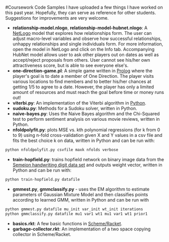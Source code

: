 #Coursework Code Samples
I have uploaded a few things I have worked on this past year. Hopefully, they can serve as reference for other students. Suggestions for improvements are very welcome.

- **relationship-model.nlogo**, **relationship-model-hubnet.nlogo**: A [NetLogo](https://ccl.northwestern.edu/netlogo/) model that explores how relationships form. The user can adjust macro-level variables and observe how successful relationships, unhappy relationships and single individuals form. For more information, open the model in NetLogo and click on the Info tab. Accompanying HubNet model allows user to ask other players out on dates as well as accept/reject proposals from others. User cannot see his/her own attractiveness score, but is able to see everyone else's.  
- **one-direction-game.pl**: A simple game written in [Prolog](http://www.swi-prolog.org/) where the player's goal is to date a member of One Direction. The player visits various locations to find members and to better his/her chances at getting 1/5 to agree to a date. However, the player has only a limited amount of resources and must reach the goal before time or money runs out! 
- **viterbi.py**: An implementation of the Viterbi algorithm in [Python](https://www.python.org/).
- **sudoku.py**: Methods for a Sudoku solver, written in Python.
- **naive-bayes.py**: Uses the Naive Bayes algorithm and the Chi-Squared test to perform sentiment analysis on various movie reviews, written in Python.
- **nfoldpolyfit.py**: plots MSE vs. kth polynomial regressions (for k from 0 to 9) using n-fold cross-validation given X and Y values in a csv file and fits the best choice k on data, written in Python and can be run with:
```python
python nfoldpolyfit.py csvfile maxk nfolds verbose
```
- **train-hopfield.py**: trains hopfield network on binary image data from the [Semeion handwriting digit data set](https://archive.ics.uci.edu/ml/datasets/Semeion+Handwritten+Digit) and outputs weight vector, written in Python and can be run with: 
```python
python train-hopfield.py datafile
```
- **gmmest.py**, **gmmclassify.py** - uses the EM algorithm to estimate parameters of Gaussian Mixture Model and then classifies points according to learned GMM, written in Python and can be run with
```python
python gmmest.py datafile mu_init var_init wt_init iterations
python gmmclassify.py datafile mu1 var1 wt1 mu1 var1 wt1 prior1
```
- **basics.rkt**: A few basic functions in [Scheme/Racket](http://racket-lang.org/). 
- **garbage-collector.rkt**: An implementation of a two space copying collector in Scheme/Racket.